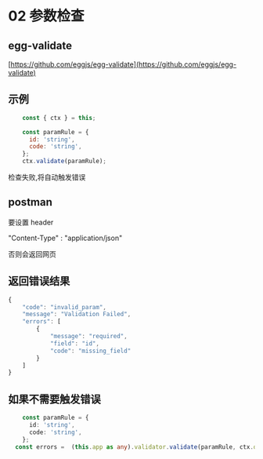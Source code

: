 # 02 参数检查

## egg-validate

[https://github.com/eggjs/egg-validate](https://github.com/eggjs/egg-validate)


## 示例

```js
    const { ctx } = this;

    const paramRule = {
      id: 'string',
      code: 'string',
    };
    ctx.validate(paramRule);
```

检查失败,将自动触发错误


## postman

要设置 header 

"Content-Type" : "application/json"

否则会返回网页


## 返回错误结果

```js
{
    "code": "invalid_param",
    "message": "Validation Failed",
    "errors": [
        {
            "message": "required",
            "field": "id",
            "code": "missing_field"
        }
    ]
}
```

## 如果不需要触发错误

```ts
    const paramRule = {
      id: 'string',
      code: 'string',
    };
  const errors =  (this.app as any).validator.validate(paramRule, ctx.query);

```

